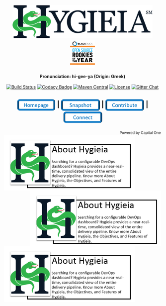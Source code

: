 <h1 align="center"><img width="450" src="/images/hygieia_b.png"> <a href="https://www.blackducksoftware.com/2015-open-source-rookies"><img width="80" align="middle" src="/images/Rookies_Award_Badge.png"></a></h1>

<div align="center">
  <strong>Pronunciation: hi-gee-ya (Origin: Greek)</strong>
</div>
<!--<div align="center"> 
  A single, configurable, easy-to-use dashboard to visualize near real-time status of the entire delivery pipeline.
</div> -->

<br />

<div align="center">
  <!-- Build Status -->
  <a href="https://travis-ci.org/capitalone/Hygieia.svg?branch=master"><img src="https://travis-ci.org/capitalone/Hygieia.svg?branch=master" alt="Build Status"/></a>
  <!-- Codacy Badge -->
  <a href="https://www.codacy.com/app/amit-mawkin/Hygieia"><img src="https://api.codacy.com/project/badge/grade/de1a2a557f8e458e9a959be8c2e7fcba"
      alt="Codacy Badge"/></a>
  <!-- Maven Central -->
  <a href="http://search.maven.org/#search%7Cga%7C1%7Ccapitalone"><img src="https://img.shields.io/maven-central/v/com.capitalone.dashboard/Hygieia.svg" alt="Maven Central"/></a>
  <!-- License -->
  <a href="https://www.apache.org/licenses/LICENSE-2.0"><img src="https://img.shields.io/badge/license-Apache%202-blue.svg"
      alt="License"/></a>
  <!-- Gitter Chat -->
  <a href="https://gitter.im/capitalone/Hygieia?utm_source=badge&utm_medium=badge&utm_campaign=pr-badge&utm_content=badge"><img src="https://badges.gitter.im/Join%20Chat.svg" alt="Gitter Chat"/></a>
</div>

<div align="center">
  <h2>
    <a href="http://www.capitalone.io/Hygieia/getting_started.html"><img src="./images/Homepage.PNG" alt="Homepage" width="125" align="center"></a>
    <span>|</span>
    <!--<a href="#">
      Setup Hygieia
    </a>
    <span> | </span> -->
    <a href="#"><img src="./images/Snapshot.PNG" alt="Snapshot" width="125" align="center"></a>
    <span>|</span>
    <a href="#"><img src="./images/Contribute.PNG" alt="Contribute" width="125" align="center"></a>
    <span>|</span>
    <a href="http://www.capitalone.io/Hygieia/contact.html"><img src="./images/Connect.PNG" alt="Connect" width="125" align="center"></a>
  </h2>
</div>

<div align="right">
  <sub>Powered by Capital One
  <a href="#">
  </a>
</div>

<!--<ul id="services-list">
<li>
  <a href="https://www.google.com" class="image">
    <img src="http://cdn3.iconfinder.com/data/icons/free-social-icons/67/facebook_square-24.png" />
  </a>
  <div class="content">
    <h3>Header</h3>
    <p>text goes here</p>
  </div>
</li>
<li>
  <a href="https://www.google.com" class="image">
    <img src="http://cdn1.iconfinder.com/data/icons/socialmediaicons_v120/24/facebook.png" />
  </a>
  <div class="content">
  <h3>Header</h3>
  <p>text goes here</p>
  </div>
</li>
</ul>-->
<div align="center">
 <a href="http://www.capitalone.io/Hygieia/getting_started.html"><img src="/images/About_Icon.PNG" alt="About Icon" align="left" width="420"/></a>
 <a href="http://www.capitalone.io/Hygieia/getting_started.html"><img src="/images/About_Icon.PNG" alt="About Icon" align="right" width="420"/></a>
</div> 
<div align="center">
 <a href="http://www.capitalone.io/Hygieia/getting_started.html"><img src="/images/About_Icon.PNG" alt="About Icon" align="left" width="420"/></a>
</div>

